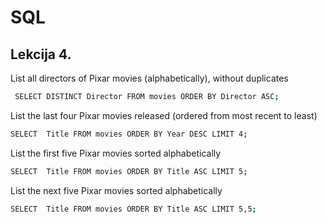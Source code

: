 
# SQL




## Lekcija 4.

List all directors of Pixar movies (alphabetically), without duplicates 

```bash
 SELECT DISTINCT Director FROM movies ORDER BY Director ASC;
```

List the last four Pixar movies released (ordered from most recent to least) 
```bash
SELECT  Title FROM movies ORDER BY Year DESC LIMIT 4;
```

List the first five Pixar movies sorted alphabetically

```bash
SELECT  Title FROM movies ORDER BY Title ASC LIMIT 5;
```

List the next five Pixar movies sorted alphabetically

```bash
SELECT  Title FROM movies ORDER BY Title ASC LIMIT 5,5;
```


